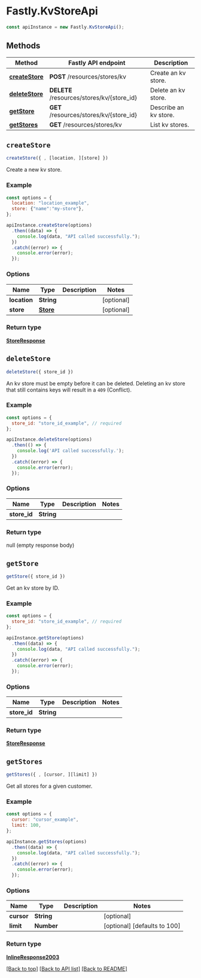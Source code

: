 # Fastly.KvStoreApi

```javascript
const apiInstance = new Fastly.KvStoreApi();
```
## Methods

Method | Fastly API endpoint | Description
------------- | ------------- | -------------
[**createStore**](KvStoreApi.md#createStore) | **POST** /resources/stores/kv | Create an kv store.
[**deleteStore**](KvStoreApi.md#deleteStore) | **DELETE** /resources/stores/kv/{store_id} | Delete an kv store.
[**getStore**](KvStoreApi.md#getStore) | **GET** /resources/stores/kv/{store_id} | Describe an kv store.
[**getStores**](KvStoreApi.md#getStores) | **GET** /resources/stores/kv | List kv stores.


## `createStore`

```javascript
createStore({ , [location, ][store] })
```

Create a new kv store.

### Example

```javascript
const options = {
  location: "location_example",
  store: {"name":"my-store"},
};

apiInstance.createStore(options)
  .then((data) => {
    console.log(data, "API called successfully.");
  })
  .catch((error) => {
    console.error(error);
  });
```

### Options

Name | Type | Description  | Notes
------------- | ------------- | ------------- | -------------
**location** | **String** |  | [optional]
**store** | [**Store**](Store.md) |  | [optional]

### Return type

[**StoreResponse**](StoreResponse.md)


## `deleteStore`

```javascript
deleteStore({ store_id })
```

An kv store must be empty before it can be deleted.  Deleting an kv store that still contains keys will result in a `409` (Conflict).

### Example

```javascript
const options = {
  store_id: "store_id_example", // required
};

apiInstance.deleteStore(options)
  .then(() => {
    console.log('API called successfully.');
  })
  .catch((error) => {
    console.error(error);
  });
```

### Options

Name | Type | Description  | Notes
------------- | ------------- | ------------- | -------------
**store_id** | **String** |  |

### Return type

null (empty response body)


## `getStore`

```javascript
getStore({ store_id })
```

Get an kv store by ID.

### Example

```javascript
const options = {
  store_id: "store_id_example", // required
};

apiInstance.getStore(options)
  .then((data) => {
    console.log(data, "API called successfully.");
  })
  .catch((error) => {
    console.error(error);
  });
```

### Options

Name | Type | Description  | Notes
------------- | ------------- | ------------- | -------------
**store_id** | **String** |  |

### Return type

[**StoreResponse**](StoreResponse.md)


## `getStores`

```javascript
getStores({ , [cursor, ][limit] })
```

Get all stores for a given customer.

### Example

```javascript
const options = {
  cursor: "cursor_example",
  limit: 100,
};

apiInstance.getStores(options)
  .then((data) => {
    console.log(data, "API called successfully.");
  })
  .catch((error) => {
    console.error(error);
  });
```

### Options

Name | Type | Description  | Notes
------------- | ------------- | ------------- | -------------
**cursor** | **String** |  | [optional]
**limit** | **Number** |  | [optional] [defaults to 100]

### Return type

[**InlineResponse2003**](InlineResponse2003.md)


[[Back to top]](#) [[Back to API list]](../../README.md#endpoints)
[[Back to README]](../../README.md)
